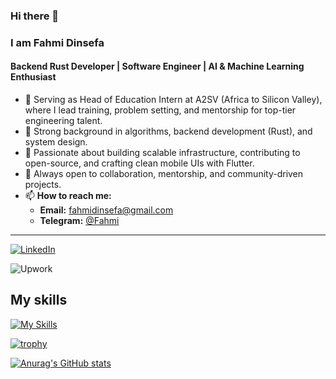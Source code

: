 ### Hi there 👋

<!--
**poricf/poricf** is a ✨ _special_ ✨ repository because its `README.md` (this file) appears on your GitHub profile.

Here are some ideas to get you started:

- 🔭 I’m currently working on a Generative AI project with my talented teammates.
- 🌱  I’m currently learning through the Alx SE program, expanding my knowledge and honing my skills.
- 👯  I’m looking to collaborate on exciting open-source projects or anything related to AI and software engineering.
- 🤔  I'm always open to learning and seeking help from the community to grow and improve.
- 💬 Feel free to ask me about AI, programming, or anything else you'd like to discuss.
- 📫 How to reach me: You can reach me through  [Email me](mailto:famkhan006@gmail.com) or on Telegram ↗ [@Fahmi](https://t.me/poricf)
- ⚡ Fun fact: I can solve a Rubik's Cube in under a minute.
-->
### **I am Fahmi Dinsefa**  
#### Backend Rust Developer | Software Engineer | AI & Machine Learning Enthusiast

- 🌱 Serving as Head of Education Intern at A2SV (Africa to Silicon Valley), where I lead training, problem setting, and mentorship for top-tier engineering talent.
- 👯 Strong background in algorithms, backend development (Rust), and system design.
- 🤔 Passionate about building scalable infrastructure, contributing to open-source, and crafting clean mobile UIs with Flutter.
- 💬 Always open to collaboration, mentorship, and community-driven projects.
- 📫 **How to reach me:**  
  - **Email:** [fahmidinsefa@gmail.com](mailto:fahmidinsefa@gmail.com)  
  - **Telegram:** [@Fahmi](https://t.me/porcif)  

---  


[![LinkedIn](https://img.shields.io/badge/LinkedIn-blue?style=for-the-badge&logo=LinkedIn&logoColor=white)](www.linkedin.com/in/poricf)


![Upwork](https://img.shields.io/badge/Upwork-green?style=for-the-badge&logo=Upwork&logoColor=white)
## My skills
[![My Skills](https://skillicons.dev/icons?i=azure,bash,c,cpp,eclipse,linux,mysql,py,vim,vscode,java)](https://skillicons.dev)

[![trophy](https://github-profile-trophy.vercel.app/?username=poricf&theme=onedark)](https://github.com/poricf/github-profile-trophy)


[![Anurag's GitHub stats](https://github-readme-stats.vercel.app/api?username=poricf&theme=vue-dark)](https://github.com/poricf/github-readme-stats)

